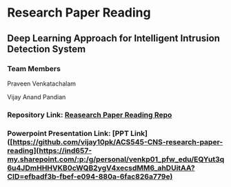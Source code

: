 # Research Paper Reading
## Deep Learning Approach for Intelligent Intrusion Detection System
### Team Members
<p>Praveen Venkatachalam</p>
<p>Vijay Anand Pandian</p>

### Repository Link: [Reasearch Paper Reading Repo](https://github.com/vijay10pk/ACS545-CNS-research-paper-reading)

### Powerpoint Presentation Link: [PPT Link]([https://github.com/vijay10pk/ACS545-CNS-research-paper-reading](https://ind657-my.sharepoint.com/:p:/g/personal/venkp01_pfw_edu/EQYut3q6u4JDmHHHVKB0cWQB2ygV4xecsdMM6_ahDUitAA?CID=efbadf3b-fbef-e094-880a-6fac826a779e)
